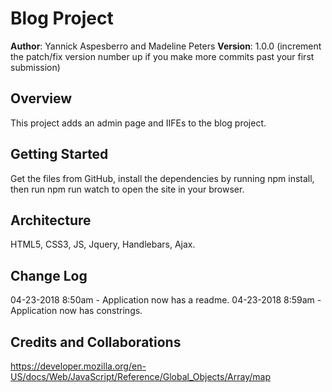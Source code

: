 # Blog Project

**Author**: Yannick Aspesberro and Madeline Peters
**Version**: 1.0.0 (increment the patch/fix version number up if you make more commits past your first submission)

## Overview
This project adds an admin page and IIFEs to the blog project.

## Getting Started
Get the files from GitHub, install the dependencies by running npm install, then run npm run watch to open the site in your browser.

## Architecture
HTML5, CSS3, JS, Jquery, Handlebars, Ajax.

## Change Log
04-23-2018 8:50am - Application now has a readme.
04-23-2018 8:59am - Application now has constrings.


## Credits and Collaborations
https://developer.mozilla.org/en-US/docs/Web/JavaScript/Reference/Global_Objects/Array/map